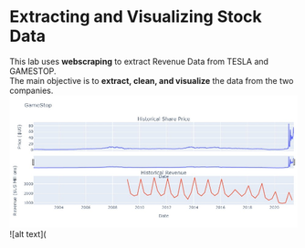# Extracting and Visualizing Stock Data
This lab uses **webscraping** to extract Revenue Data from TESLA and GAMESTOP.</br>
The main objective is to **extract, clean, and visualize** the data from the two companies. </br>
![alt text](https://github.com/melleniee/Extracting-and-Visualizing-Stock-Data/blob/main/gme.jpg?raw=true)
![alt text](
